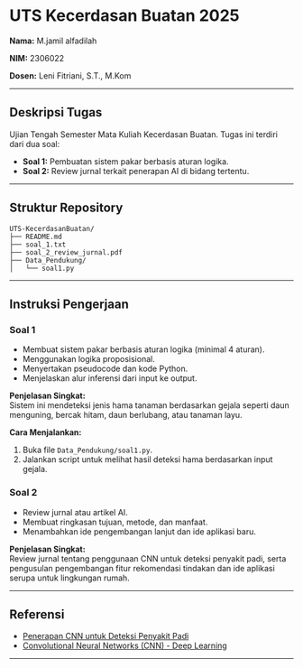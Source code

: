 # UTS Kecerdasan Buatan 2025

**Nama:** M.jamil alfadilah 

**NIM:** 2306022

**Dosen:** Leni Fitriani, S.T., M.Kom

---

## Deskripsi Tugas
Ujian Tengah Semester Mata Kuliah Kecerdasan Buatan.
Tugas ini terdiri dari dua soal:
- **Soal 1:** Pembuatan sistem pakar berbasis aturan logika.
- **Soal 2:** Review jurnal terkait penerapan AI di bidang tertentu.

---

## Struktur Repository
```
UTS-KecerdasanBuatan/
├── README.md
├── soal_1.txt
├── soal_2_review_jurnal.pdf
├── Data_Pendukung/
│   └── soal1.py
```

---

## Instruksi Pengerjaan

### Soal 1
- Membuat sistem pakar berbasis aturan logika (minimal 4 aturan).
- Menggunakan logika proposisional.
- Menyertakan pseudocode dan kode Python.
- Menjelaskan alur inferensi dari input ke output.

**Penjelasan Singkat:**  
Sistem ini mendeteksi jenis hama tanaman berdasarkan gejala seperti daun menguning, bercak hitam, daun berlubang, atau tanaman layu.

**Cara Menjalankan:**  
1. Buka file `Data_Pendukung/soal1.py`.
2. Jalankan script untuk melihat hasil deteksi hama berdasarkan input gejala.

### Soal 2
- Review jurnal atau artikel AI.
- Membuat ringkasan tujuan, metode, dan manfaat.
- Menambahkan ide pengembangan lanjut dan ide aplikasi baru.

**Penjelasan Singkat:**  
Review jurnal tentang penggunaan CNN untuk deteksi penyakit padi, serta pengusulan pengembangan fitur rekomendasi tindakan dan ide aplikasi serupa untuk lingkungan rumah.

---

## Referensi
- [Penerapan CNN untuk Deteksi Penyakit Padi](https://www.sciencedirect.com/science/article/pii/S2352914820300912)  
- [Convolutional Neural Networks (CNN) - Deep Learning](https://towardsdatascience.com/a-comprehensive-introduction-to-different-types-of-convolutions-in-deep-learning-669281e58215)

---
